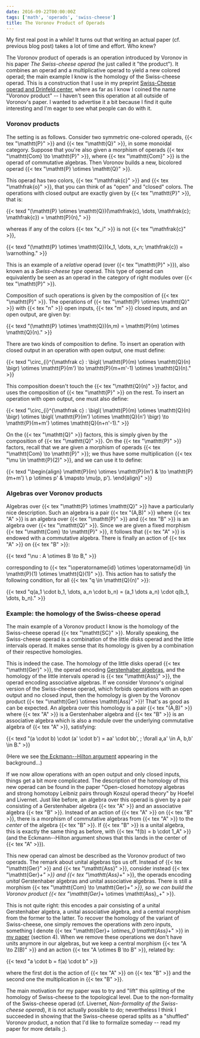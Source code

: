 ```yaml
---
date: 2016-09-22T00:00:00Z
tags: ['math', 'operads', 'swiss-cheese']
title: The Voronov Product of Operads
---
```


My first real post in a while! It turns out that writing an actual paper (cf. previous blog post) takes a lot of time and effort. Who knew?

The Voronov product of operads is an operation introduced by Voronov in his paper *The Swiss-cheese operad* (he just called it "the product"). It combines an operad and a multiplicative operad to yield a new colored operad; the main example I know is the homology of the Swiss-cheese operad. This is a construction that I use in my preprint [Swiss-Cheese operad and Drinfeld center](http://arxiv.org/abs/1507.06844), where as far as I know I coined the name "Voronov product" -- I haven't seen this operation at all outside of Voronov's paper. I wanted to advertise it a bit because I find it quite interesting and I'm eager to see what people can do with it.
<!--more-->

### Voronov products

The setting is as follows. Consider two symmetric one-colored operads, {{< tex "\mathtt{P}" >}} and {{< tex "\mathtt{Q}" >}}, in some monoidal category. Suppose that you're also given a morphism of operads {{< tex "\mathtt{Com} \to \mathtt{P}" >}}, where {{< tex "\mathtt{Com}" >}} is the operad of commutative algebras. Then Voronov builds a new, bicolored operad {{< tex "\mathtt{P} \otimes \mathtt{Q}" >}}.

This operad has two colors, {{< tex "\mathfrak{c}" >}} and {{< tex "\mathfrak{o}" >}}, that you can think of as "open" and "closed" colors. The operations with closed output are exactly given by {{< tex "\mathtt{P}" >}}, that is:

{{< texd "(\mathtt{P} \otimes \mathtt{Q})(\mathfrak{c}, \dots, \mathfrak{c}; \mathfrak{c}) = \mathtt{P}(n)," >}}

whereas if any of the colors {{< tex "x_i" >}} is not {{< tex "\mathfrak{c}" >}},

{{< texd "(\mathtt{P} \otimes \mathtt{Q})(x_1, \dots, x_n; \mathfrak{c}) = \varnothing." >}}

This is an example of a *relative* operad (over {{< tex "\mathtt{P}" >}}), also known as a *Swiss-cheese type* operad. This type of operad can equivalently be seen as an operad in the category of right modules over {{< tex "\mathtt{P}" >}}.

Composition of such operations is given by the composition of {{< tex "\mathtt{P}" >}}. The operations of {{< tex "\mathtt{P} \otimes \mathtt{Q}" >}} with {{< tex "n" >}} open inputs, {{< tex "m" >}} closed inputs, and an open output, are given by:

{{< texd "(\mathtt{P} \otimes \mathtt{Q})(n,m) = \mathtt{P}(m) \otimes \mathtt{Q}(n)." >}}

There are two kinds of composition to define. To insert an operation with closed output in an operation with open output, one must define:

{{< texd "\circ_{i}^{\mathfrak c} : \bigl( \mathtt{P}(m) \otimes \mathtt{Q}(n) \bigr) \otimes \mathtt{P}(m') \to \mathtt{P}(m+m'-1) \otimes \mathtt{Q}(n)." >}}

This composition doesn't touch the {{< tex "\mathtt{Q}(n)" >}} factor, and uses the composition of {{< tex "\mathtt{P}" >}} on the rest. To insert an operation with open output, one must also define:

{{< texd "\circ_{i}^{\mathfrak c} : \bigl( \mathtt{P}(m) \otimes \mathtt{Q}(n) \bigr) \otimes \bigl( \mathtt{P}(m') \otimes \mathtt{Q}(n') \bigr) \to \mathtt{P}(m+m') \otimes \mathtt{Q}(n+n'-1)." >}}

On the {{< tex "\mathtt{Q}" >}} factors, this is simply given by the composition of {{< tex "\mathtt{Q}" >}}. On the {{< tex "\mathtt{P}" >}} factors, recall that we are given a morphism of operads {{< tex "\mathtt{Com} \to \mathtt{P}" >}}; we thus have some multiplication {{< tex "\mu \in \mathtt{P}(2)" >}}, and we can use it to define:

{{< texd "\begin{align} \mathtt{P}(m) \otimes \mathtt{P}(m') & \to \mathtt{P}(m+m') \\ p \otimes p' & \mapsto \mu(p, p'). \end{align}" >}}

### Algebras over Voronov products

Algebras over {{< tex "\mathtt{P} \otimes \mathtt{Q}" >}} have a particularly nice description. Such an algebra is a pair {{< tex "(A,B)" >}} where {{< tex "A" >}} is an algebra over {{< tex "\mathtt{P}" >}} and {{< tex "B" >}} is an algebra over {{< tex "\mathtt{Q}" >}}. Since we are given a fixed morphism {{< tex "\mathtt{Com} \to \mathtt{P}" >}}, it follows that {{< tex "A" >}} is endowed with a commutative algebra. There is finally an action of {{< tex "A" >}} on {{< tex "B" >}}:

{{< texd "\nu : A \otimes B \to B," >}}

corresponding to {{< tex "\operatorname{id} \otimes \operatorname{id} \in \mathtt{P}(1) \otimes \mathtt{Q}(1)" >}}. This action has to satisfy the following condition, for all {{< tex "q \in \mathtt{Q}(n)" >}}:

{{< texd "q(a_1 \cdot b_1, \dots, a_n \cdot b_n) = (a_1 \dots a_n) \cdot q(b_1, \dots, b_n)." >}}

### Example: the homology of the Swiss-cheese operad

The main example of a Voronov product I know is the homology of the Swiss-cheese operad {{< tex "\mathtt{SC}" >}}. Morally speaking, the Swiss-cheese operad is a combination of the little disks operad and the little intervals operad. It makes sense that its homology is given by a combination of their respective homologies.

This is indeed the case. The homology of the little disks operad {{< tex "\mathtt{Ger}" >}}, the operad encoding [Gerstenhaber algebras](https://en.wikipedia.org/wiki/Gerstenhaber_algebra), and the homology of the little intervals operad is {{< tex "\mathtt{Ass}" >}}, the operad encoding associative algebras. If we consider Voronov's original version of the Swiss-cheese operad, which forbids operations with an open output and no closed input, then the homology  is given by the Voronov product {{< tex "\mathtt{Ger} \otimes \mathtt{Ass}" >}}! That's as good as can be expected. An algebra over this homology is a pair {{< tex "(A,B)" >}} where {{< tex "A" >}} is a Gerstenhaber algebra and {{< tex "B" >}} is an associative algebra which is also a module over the underlying commutative algebra of {{< tex "A" >}}, satisfying:

{{< texd "(a \cdot b) \cdot (a' \cdot b') = aa' \cdot bb', \; \forall a,a' \in A, b,b' \in B." >}}

(Here we see [the Eckmann--Hilton argument](/2015/12/23/eckmann-hilton/) appearing in the background...)

If we now allow operations with an open output and only closed inputs, things get a bit more complicated. The description of the homology of this new operad can be found in the paper "Open-closed homotopy algebras and strong homotopy Leibniz pairs through Koszul operad theory" by Hoefel and Livernet. Just like before, an algebra over this operad is given by a pair consisting of a Gerstenhaber algebra {{< tex "A" >}} and an associative algebra {{< tex "B" >}}. Instead of an action of {{< tex "A" >}} on {{< tex "B" >}}, there is a morphism of commutative algebras from {{< tex "A" >}} to the *center* of the algebra {{< tex "B" >}}. If {{< tex "B" >}} is a unital algebra, this is exactly the same thing as before, with {{< tex "f(b) = b \cdot 1_A" >}} (and the Eckmann--Hilton argument shows that this lands in the center of {{< tex "A" >}}).

This new operad can almost be described as the Voronov product of two operads. The remark about unital algebras tips us off. Instead of {{< tex "\mathtt{Ger}" >}} and {{< tex "\mathtt{Ass}" >}}, consider instead {{< tex "\mathtt{Ger}_+" >}} and {{< tex "\mathtt{Ass}_+" >}}, the operads encoding *unital* Gerstenhaber algebras and unital associative algebras. There is still a morphism {{< tex "\mathtt{Com} \to \mathtt{Ger}_+" >}}, so we can build the Voronov product {{< tex "\mathtt{Ger}_+ \otimes \mathtt{Ass}_+" >}}.

This is not quite right: this encodes a pair consisting of a unital Gerstenhaber algebra, a unital associative algebra, and a central morphism from the former to the latter. To recover the homology of the variant of Swiss-cheese, one simply removes the operations with zero inputs, something I denote {{< tex "\mathtt{Ger}_+ \otimes_0 \mathtt{Ass}_+" >}} in [my paper](http://arxiv.org/abs/1507.06844) (section 4). When we remove these operations we don't have units anymore in our algebras, but we keep a central morphism {{< tex "A \to Z(B)" >}} and an action {{< tex "A \otimes B \to B" >}}, related by:

{{< texd "a \cdot b = f(a) \cdot b" >}}

where the first dot is the action of {{< tex "A" >}} on {{< tex "B" >}} and the second one the multiplication in {{< tex "B" >}}.

The main motivation for my paper was to try and "lift" this splitting of the homology of Swiss-cheese to the topological level. Due to the non-formality of the Swiss-cheese operad (cf. Livernet, *Non-formality of the Swiss-cheese operad*), it is not actually possible to do; nevertheless I think I succeeded in showing that the Swiss-cheese operad splits as a "shuffled" Voronov product, a notion that I'd like to formalize someday -- read my paper for more details ;).
